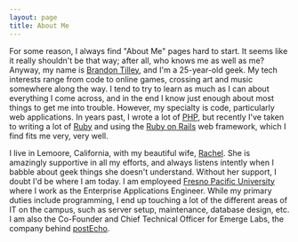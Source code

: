 ```yaml
---
layout: page
title: About Me
---
```


For some reason, I always find "About Me" pages hard to start. It seems like it really shouldn't be that way; after all, who knows me as well as me? Anyway, my name is [Brandon Tilley](/contact.html), and I'm a 25-year-old geek. My tech interests range from code to online games, crossing art and music somewhere along the way. I tend to try to learn as much as I can about everything I come across, and in the end I know just enough about most things to get me into trouble. However, my specialty is code, particularly web applications. In years past, I wrote a lot of [PHP](http://www.php.net), but recently I've taken to writing a lot of [Ruby](http://ruby-lang.org) and using the [Ruby on Rails](http://rubyonrails.org/) web framework, which I find fits me very, very well.

I live in Lemoore, California, with my beautiful wife, [Rachel](http://www.facebook.com/profile.php?id=829819055). She is amazingly supportive in all my efforts, and always listens intently when I babble about geek things she doesn't understand. Without her support, I doubt I'd be where I am today. I am employeed [Fresno Pacific University](http://www.fresno.edu) where I work as the Enterprise Applications Engineer. While my primary duties include programming, I end up touching a lot of the different areas of IT on the campus, such as server setup, maintenance, database design, etc. I am also the Co-Founder and Chief Technical Officer for Emerge Labs, the company behind [postEcho](http://postecho.com/).
